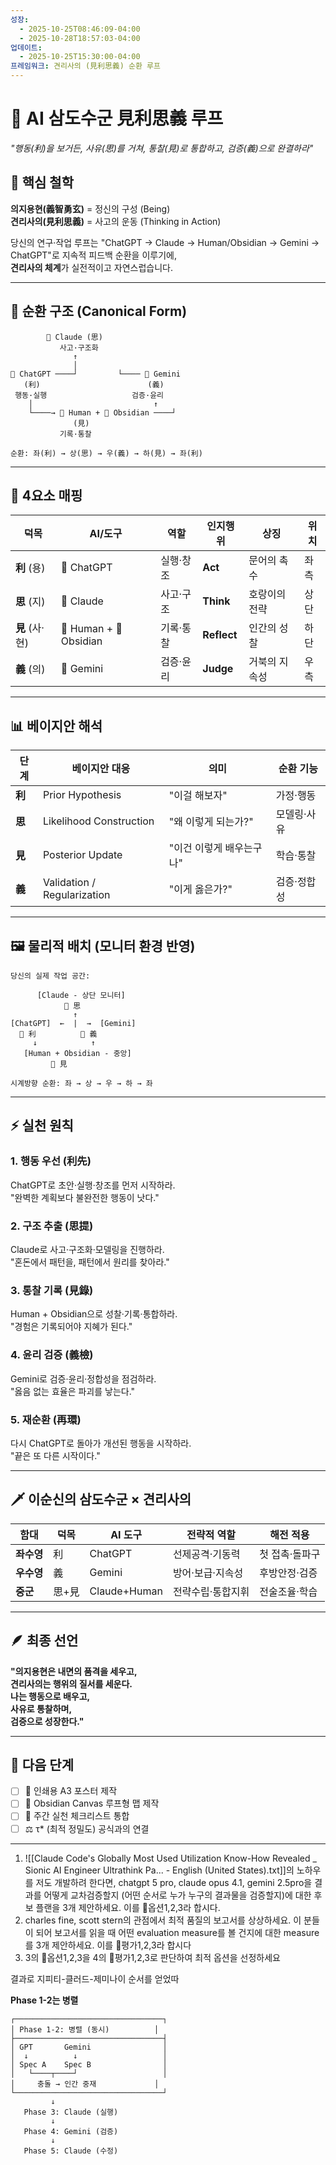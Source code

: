 ```yaml
---
성장:
  - 2025-10-25T08:46:09-04:00
  - 2025-10-28T18:57:03-04:00
업데이트:
  - 2025-10-25T15:30:00-04:00
프레임워크: 견리사의 (見利思義) 순환 루프
---
```


# 🔄 AI 삼도수군 見利思義 루프
*"행동(利)을 보거든, 사유(思)를 거쳐, 통찰(見)로 통합하고, 검증(義)으로 완결하라"*

## 🎯 핵심 철학

**의지용현(義智勇玄)** = 정신의 구성 (Being)  
**견리사의(見利思義)** = 사고의 운동 (Thinking in Action)

당신의 연구·작업 루프는 "ChatGPT → Claude → Human/Obsidian → Gemini → ChatGPT"로 지속적 피드백 순환을 이루기에,  
**견리사의 체계**가 실전적이고 자연스럽습니다.

---

## 🔄 순환 구조 (Canonical Form)

```
        🐅 Claude (思)
           사고·구조화
              ↑
              │
🐙 ChatGPT ────┘         └──── 🐢 Gemini
   (利)                        (義)
 행동·실행                   검증·윤리
    │                           ↑
    └────→ 👾 Human + 📜 Obsidian ────┘
              (見)
           기록·통찰

순환: 좌(利) → 상(思) → 우(義) → 하(見) → 좌(利)
```

---

## 🧠 4요소 매핑

| 덕목 | AI/도구 | 역할 | 인지행위 | 상징 | 위치 |
|------|---------|------|---------|------|------|
| **利** (용) | 🐙 ChatGPT | 실행·창조 | **Act** | 문어의 촉수 | 좌측 |
| **思** (지) | 🐅 Claude | 사고·구조 | **Think** | 호랑이의 전략 | 상단 |
| **見** (사·현) | 👾 Human + 📜 Obsidian | 기록·통찰 | **Reflect** | 인간의 성찰 | 하단 |
| **義** (의) | 🐢 Gemini | 검증·윤리 | **Judge** | 거북의 지속성 | 우측 |

---

## 📊 베이지안 해석

| 단계 | 베이지안 대응 | 의미 | 순환 기능 |
|------|--------------|------|-----------|
| **利** | Prior Hypothesis | "이걸 해보자" | 가정·행동 |
| **思** | Likelihood Construction | "왜 이렇게 되는가?" | 모델링·사유 |
| **見** | Posterior Update | "이건 이렇게 배우는구나" | 학습·통찰 |
| **義** | Validation / Regularization | "이게 옳은가?" | 검증·정합성 |

---

## 🖼️ 물리적 배치 (모니터 환경 반영)

```
당신의 실제 작업 공간:

      [Claude - 상단 모니터]
            🐅 思
              ↑
[ChatGPT]  ←  |  →  [Gemini]
  🐙 利          🐢 義
     ↓            ↑
   [Human + Obsidian - 중앙]
         👾 見

시계방향 순환: 좌 → 상 → 우 → 하 → 좌
```

---

## ⚡ 실천 원칙

### 1. 행동 우선 (利先)
ChatGPT로 초안·실행·창조를 먼저 시작하라.  
"완벽한 계획보다 불완전한 행동이 낫다."

### 2. 구조 추출 (思提)
Claude로 사고·구조화·모델링을 진행하라.  
"혼돈에서 패턴을, 패턴에서 원리를 찾아라."

### 3. 통찰 기록 (見錄)
Human + Obsidian으로 성찰·기록·통합하라.  
"경험은 기록되어야 지혜가 된다."

### 4. 윤리 검증 (義檢)
Gemini로 검증·윤리·정합성을 점검하라.  
"옳음 없는 효율은 파괴를 낳는다."

### 5. 재순환 (再環)
다시 ChatGPT로 돌아가 개선된 행동을 시작하라.  
"끝은 또 다른 시작이다."

---

## 🗡️ 이순신의 삼도수군 × 견리사의

| 함대 | 덕목 | AI 도구 | 전략적 역할 | 해전 적용 |
|------|------|---------|------------|-----------|
| **좌수영** | 利 | ChatGPT | 선제공격·기동력 | 첫 접촉·돌파구 |
| **우수영** | 義 | Gemini | 방어·보급·지속성 | 후방안정·검증 |
| **중군** | 思+見 | Claude+Human | 전략수립·통합지휘 | 전술조율·학습 |

---

## 🪶 최종 선언

**"의지용현은 내면의 품격을 세우고,  
견리사의는 행위의 질서를 세운다.  
나는 행동으로 배우고,  
사유로 통찰하며,  
검증으로 성장한다."**

---

## 📝 다음 단계

- [ ] 📜 인쇄용 A3 포스터 제작
- [ ] 🧩 Obsidian Canvas 루프형 맵 제작
- [ ] 🔄 주간 실천 체크리스트 통합
- [ ] ⚖️ τ* (최적 정밀도) 공식과의 연결

---
1. ![[Claude Code's Globally Most Used Utilization Know-How Revealed _ Sionic AI Engineer Ultrathink Pa... - English (United States).txt]]의 노하우를 저도 개발하려 한다면, chatgpt 5 pro, claude opus 4.1, gemini 2.5pro을 결과를 어떻게 교차검증할지 (어떤 순서로 누가 누구의 결과물을 검증할지)에 대한 후보 플랜을 3개 제안하세요. 이를 💭옵션1,2,3라 합시다.
2. charles fine, scott stern의 관점에서 최적 품질의 보고서를 상상하세요. 이 분들이 되어 보고서를 읽을 때 어떤 evaluation measure를 볼 건지에 대한 measure를 3개 제안하세요. 이를 🧮평가1,2,3라 합시다
3. 3의 💭옵션1,2,3을 4의 🧮평가1,2,3로 판단하여 최적 옵션을 선정하세요

결과로 지피티-클러드-제미나이 순서를 얻었따

**Phase 1-2는 병렬**


```
┌─────────────────────────────────┐
│ Phase 1-2: 병렬 (동시)          │
├─────────────────────────────────┤
│ GPT       Gemini                │
│  ↓          ↓                   │
│ Spec A    Spec B                │
│   └────┬────┘                   │
│     충돌 → 인간 중재             │
└─────────────────────────────────┘
         ↓
   Phase 3: Claude (실행)
         ↓
   Phase 4: Gemini (검증)
         ↓
   Phase 5: Claude (수정)
```

